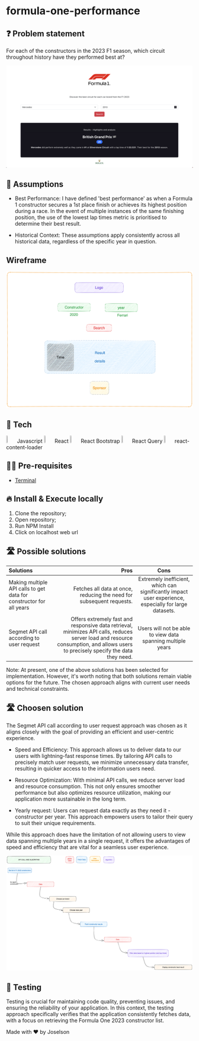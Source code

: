 # formula-one-performance

## ❓ Problem statement

For each of the constructors in the 2023 F1 season, which circuit throughout history have they performed best at?

<p align="center">
  <img src="https://github.com/JCassio1/formula-one-performance/blob/main/src/assets/planning/application_screenshot.png" />
</p>

## 🧠 Assumptions

- Best Performance: I have defined 'best performance' as when a Formula 1 constructor secures a 1st place finish or achieves its highest position during a race. In the event of multiple instances of the same finishing position, the use of the lowest lap times metric is prioritised to determine their best result.

- Historical Context: These assumptions apply consistently across all historical data, regardless of the specific year in question.

## Wireframe

<p align="center">
  <img src="https://github.com/JCassio1/formula-one-performance/blob/main/src/assets/planning/F1-project-wireframe.png" />
</p>

## 🚀 Tech

<div>
<img src="https://cdn-images-1.medium.com/v2/resize:fit:1200/1*DN7ToydkJZEdVaJVK_Nhvw.png" width="5%" height="5%"> Javascript
<img src="https://cdn.freebiesupply.com/logos/large/2x/react-1-logo-png-transparent.png" width="5%" height="5%"> React
<img src="https://getbootstrap.com/docs/5.0/assets/brand/bootstrap-social-logo.png" width="5%" height="5%"> React Bootstrap
<img src="https://blog.openreplay.com/images/fetching-and-updating-data-with-react-query/images/hero.png" width="5%" height="5%"> React Query
<img src="https://i.pinimg.com/originals/33/61/e7/3361e7c35a120457ebe533140a62f820.jpg" width="5%" height="5%"> react-content-loader
</div>

## ✋🏻 Pre-requisites

- [Terminal](https://www.youtube.com/watch?v=5XgBd6rjuDQ)

## 🔥 Install & Execute locally

1. Clone the repository;
2. Open repository;
3. Run NPM Install
4. Click on localhost web url

## 🛣 Possible solutions

| Solutions                                                           |                                                                                                                                                                              Pros |                                                 Cons                                                  |
| :------------------------------------------------------------------ | --------------------------------------------------------------------------------------------------------------------------------------------------------------------------------: | :---------------------------------------------------------------------------------------------------: |
| Making multiple API calls to get data for constructor for all years |                                                                                                              Fetches all data at once, reducing the need for subsequent requests. | Extremely inefficient, which can significantly impact user experience, especially for large datasets. |
| Segmet API call according to user request                           | Offers extremely fast and responsive data retrieval, minimizes API calls, reduces server load and resource consumption, and allows users to precisely specify the data they need. |                      Users will not be able to view data spanning multiple years                      |

Note: At present, one of the above solutions has been selected for implementation. However, it's worth noting that both solutions remain viable options for the future. The chosen approach aligns with current user needs and technical constraints.

## 🛣 Choosen solution

The Segmet API call according to user request approach was chosen as it aligns closely with the goal of providing an efficient and user-centric experience.

- Speed and Efficiency: This approach allows us to deliver data to our users with lightning-fast response times. By tailoring API calls to precisely match user requests, we minimize unnecessary data transfer, resulting in quicker access to the information users need.

- Resource Optimization: With minimal API calls, we reduce server load and resource consumption. This not only ensures smoother performance but also optimizes resource utilization, making our application more sustainable in the long term.

- Yearly request: Users can request data exactly as they need it - constructor per year. This approach empowers users to tailor their query to suit their unique requirements.

While this approach does have the limitation of not allowing users to view data spanning multiple years in a single request, it offers the advantages of speed and efficiency that are vital for a seamless user experience.

<p align="center">
  <img src="https://github.com/JCassio1/formula-one-performance/blob/main/src/assets/planning/F1-project-diagram.png" />
</p>

## 🧪 Testing

Testing is crucial for maintaining code quality, preventing issues, and ensuring the reliability of your application. In this context, the testing approach specifically verifies that the application consistently fetches data, with a focus on retrieving the Formula One 2023 constructor list.

Made with ❤️ by Joselson
